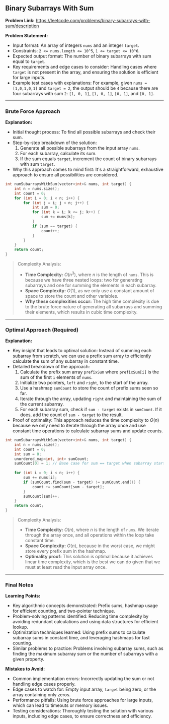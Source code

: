## Binary Subarrays With Sum

**Problem Link:** https://leetcode.com/problems/binary-subarrays-with-sum/description

**Problem Statement:**
- Input format: An array of integers `nums` and an integer `target`.
- Constraints: `2 <= nums.length <= 10^5`, `1 <= target <= 10^6`.
- Expected output format: The number of binary subarrays with sum equal to `target`.
- Key requirements and edge cases to consider: Handling cases where `target` is not present in the array, and ensuring the solution is efficient for large inputs.
- Example test cases with explanations: For example, given `nums = [1,0,1,0,1]` and `target = 2`, the output should be `4` because there are four subarrays with sum `2`: `[1, 0, 1]`, `[1, 0, 1]`, `[0, 1]`, and `[0, 1]`.

---

### Brute Force Approach

**Explanation:**
- Initial thought process: To find all possible subarrays and check their sum.
- Step-by-step breakdown of the solution:
  1. Generate all possible subarrays from the input array `nums`.
  2. For each subarray, calculate its sum.
  3. If the sum equals `target`, increment the count of binary subarrays with sum `target`.
- Why this approach comes to mind first: It's a straightforward, exhaustive approach to ensure all possibilities are considered.

```cpp
int numSubarraysWithSum(vector<int>& nums, int target) {
    int n = nums.size();
    int count = 0;
    for (int i = 0; i < n; i++) {
        for (int j = i; j < n; j++) {
            int sum = 0;
            for (int k = i; k <= j; k++) {
                sum += nums[k];
            }
            if (sum == target) {
                count++;
            }
        }
    }
    return count;
}
```

> Complexity Analysis:
> - **Time Complexity:** $O(n^3)$, where $n$ is the length of `nums`. This is because we have three nested loops: two for generating subarrays and one for summing the elements in each subarray.
> - **Space Complexity:** $O(1)$, as we only use a constant amount of space to store the count and other variables.
> - **Why these complexities occur:** The high time complexity is due to the brute force nature of generating all subarrays and summing their elements, which results in cubic time complexity.

---

### Optimal Approach (Required)

**Explanation:**
- Key insight that leads to optimal solution: Instead of summing each subarray from scratch, we can use a prefix sum array to efficiently calculate the sum of any subarray in constant time.
- Detailed breakdown of the approach:
  1. Calculate the prefix sum array `prefixSum` where `prefixSum[i]` is the sum of the first `i` elements of `nums`.
  2. Initialize two pointers, `left` and `right`, to the start of the array.
  3. Use a hashmap `sumCount` to store the count of prefix sums seen so far.
  4. Iterate through the array, updating `right` and maintaining the sum of the current subarray.
  5. For each subarray sum, check if `sum - target` exists in `sumCount`. If it does, add the count of `sum - target` to the result.
- Proof of optimality: This approach reduces the time complexity to $O(n)$ because we only need to iterate through the array once and use constant time operations to calculate subarray sums and update counts.

```cpp
int numSubarraysWithSum(vector<int>& nums, int target) {
    int n = nums.size();
    int count = 0;
    int sum = 0;
    unordered_map<int, int> sumCount;
    sumCount[0] = 1; // Base case for sum == target when subarray starts at index 0
    
    for (int i = 0; i < n; i++) {
        sum += nums[i];
        if (sumCount.find(sum - target) != sumCount.end()) {
            count += sumCount[sum - target];
        }
        sumCount[sum]++;
    }
    return count;
}
```

> Complexity Analysis:
> - **Time Complexity:** $O(n)$, where $n$ is the length of `nums`. We iterate through the array once, and all operations within the loop take constant time.
> - **Space Complexity:** $O(n)$, because in the worst case, we might store every prefix sum in the hashmap.
> - **Optimality proof:** This solution is optimal because it achieves linear time complexity, which is the best we can do given that we must at least read the input array once.

---

### Final Notes

**Learning Points:**
- Key algorithmic concepts demonstrated: Prefix sums, hashmap usage for efficient counting, and two-pointer technique.
- Problem-solving patterns identified: Reducing time complexity by avoiding redundant calculations and using data structures for efficient lookup.
- Optimization techniques learned: Using prefix sums to calculate subarray sums in constant time, and leveraging hashmaps for fast counting.
- Similar problems to practice: Problems involving subarray sums, such as finding the maximum subarray sum or the number of subarrays with a given property.

**Mistakes to Avoid:**
- Common implementation errors: Incorrectly updating the sum or not handling edge cases properly.
- Edge cases to watch for: Empty input array, `target` being zero, or the array containing only zeros.
- Performance pitfalls: Using brute force approaches for large inputs, which can lead to timeouts or memory issues.
- Testing considerations: Thoroughly testing the solution with various inputs, including edge cases, to ensure correctness and efficiency.